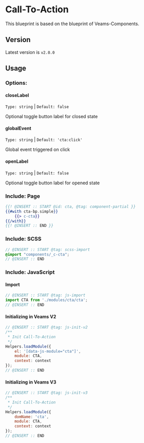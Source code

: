 # Call-To-Action

This blueprint is based on the blueprint of Veams-Components.

## Version

Latest version is ```v2.0.0```

## Usage

### Options:

#### closeLabel
`Type: string` | `Default: false`

Optional toggle button label for closed state

#### globalEvent
`Type: string` | `Default: 'cta:click'`

Global event triggered on click

#### openLabel
`Type: string` | `Default: false`

Optional toggle button label for opened state

### Include: Page

``` hbs
{{! @INSERT :: START @id: cta, @tag: component-partial }}
{{#with cta-bp.simple}}
	{{> c-cta}}
{{/with}}
{{! @INSERT :: END }}
```

### Include: SCSS

``` scss
// @INSERT :: START @tag: scss-import
@import "components/_c-cta";
// @INSERT :: END
```

### Include: JavaScript

#### Import
``` js
// @INSERT :: START @tag: js-import
import CTA from './modules/cta/cta';
// @INSERT :: END
```

#### Initializing in Veams V2
``` js
// @INSERT :: START @tag: js-init-v2
/**
 * Init Call-To-Action
 */
Helpers.loadModule({
	el: '[data-js-module="cta"]',
	module: CTA,
	context: context
});
// @INSERT :: END
```

#### Initializing in Veams V3
``` js
// @INSERT :: START @tag: js-init-v3
/**
 * Init Call-To-Action
 */
Helpers.loadModule({
	domName: 'cta',
	module: CTA,
	context: context
});
// @INSERT :: END
```